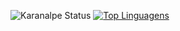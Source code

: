 ![Karanalpe Status](https://github-readme-stats.vercel.app/api?username=williamluqui&show_icons=true)
[![Top Linguagens](https://github-readme-stats.vercel.app/api/top-langs/?username=williamluqui&layout=compact)](https://github.com/williamluqui/github-readme-stats)
